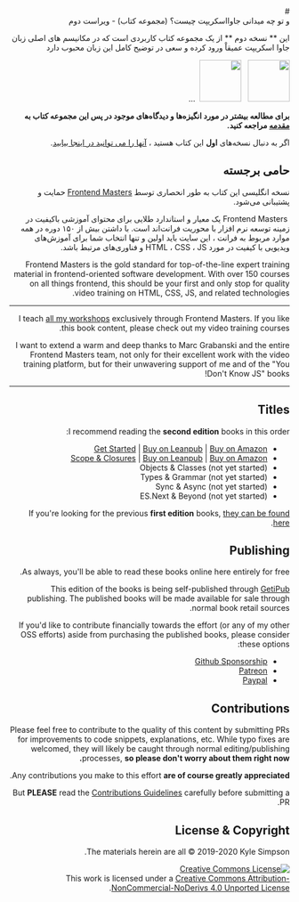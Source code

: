 <div dir="rtl">
# <div dir="rtl">و تو چه میدانی جاوااسکریپت چیست؟ (مجموعه کتاب) - ویراست دوم</div> 
<p dir="rtl">این ** نسخه دوم ** از یک مجموعه کتاب کاربردی است که در مکانیسم های اصلی زبان جاوا اسکریپت عمیقاْ ورود کرده و سعی در توضیح کامل این زبان محبوب دارد</p>

<a href="https://leanpub.com/ydkjsy-get-started"><img src="get-started/images/cover.png" width="75"></a>&nbsp;&nbsp;
<a href="https://leanpub.com/ydkjsy-scope-closures"><img src="scope-closures/images/cover.png" width="75"></a>&nbsp;&nbsp;...

<div dir="rtl"><strong>برای مطالعه بیشتر در مورد انگیزه‌ها و دیدگاه‌های موجود در پس این مجموعه کتاب به <a href="preface.md">مقدمه</a> مراجعه کنید.</strong>

اگر به دنبال نسخه‌های **اول** این کتاب هستید ، [آنها را می توانید در اینجا بیابید](https://github.com/getify/You-Dont-Know-JS/blob/1st-ed/README.md).

## حامی برجسته

نسخه انگلیسی این کتاب به طور انحصاری توسط&#x202b; [Frontend Masters](https://frontendmasters.com) حمایت و پشتیبانی می‌شود.

&#x202b;
Frontend Masters یک معیار و استاندارد طلایی برای محتوای آموزشی باکیفیت در زمینه توسعه نرم افزار با محوریت فرانت‌اند است. با داشتن بیش از ۱۵۰ دوره در همه موارد مربوط به فرانت ، این سایت باید اولین و تنها انتخاب شما برای آموزش‌های ویدیویی با کیفیت در مورد HTML ، CSS ، JS و فناوری‌های مرتبط باشد.

Frontend Masters is the gold standard for top-of-the-line expert training material in frontend-oriented software development. With over 150 courses on all things frontend, this should be your first and only stop for quality video training on HTML, CSS, JS, and related technologies.

----

I teach [all my workshops](https://frontendmasters.com/kyle-simpson) exclusively through Frontend Masters. If you like this book content, please check out my video training courses.

I want to extend a warm and deep thanks to Marc Grabanski and the entire Frontend Masters team, not only for their excellent work with the video training platform, but for their unwavering support of me and of the "You Don't Know JS" books!

----

## Titles

I recommend reading the **second edition** books in this order:

* [Get Started](get-started/README.md) | [Buy on Leanpub](https://leanpub.com/ydkjsy-get-started) | [Buy on Amazon](https://www.amazon.com/dp/B084BNMN7T)
* [Scope & Closures](scope-closures/README.md) | [Buy on Leanpub](https://leanpub.com/ydkjsy-scope-closures) | [Buy on Amazon](https://www.amazon.com/dp/B08634PZ3N)
* Objects & Classes (not yet started)
* Types & Grammar (not yet started)
* Sync & Async (not yet started)
* ES.Next & Beyond (not yet started)

If you're looking for the previous **first edition** books, [they can be found here](https://github.com/getify/You-Dont-Know-JS/blob/1st-ed/README.md).

## Publishing

As always, you'll be able to read these books online here entirely for free.

This edition of the books is being self-published through [GetiPub](https://geti.pub) publishing. The published books will be made available for sale through normal book retail sources.

If you'd like to contribute financially towards the effort (or any of my other OSS efforts) aside from purchasing the published books, please consider these options:

* [Github Sponsorship](https://github.com/users/getify/sponsorship)
* [Patreon](https://www.patreon.com/getify)
* [Paypal](https://www.paypal.me/getify)

## Contributions

Please feel free to contribute to the quality of this content by submitting PRs for improvements to code snippets, explanations, etc. While typo fixes are welcomed, they will likely be caught through normal editing/publishing processes, **so please don't worry about them right now.**

Any contributions you make to this effort **are of course greatly appreciated**.

But **PLEASE** read the [Contributions Guidelines](CONTRIBUTING.md) carefully before submitting a PR.

## License & Copyright

The materials herein are all &copy; 2019-2020 Kyle Simpson.

<a rel="license" href="http://creativecommons.org/licenses/by-nc-nd/4.0/"><img alt="Creative Commons License" style="border-width:0" src="https://i.creativecommons.org/l/by-nc-nd/4.0/88x31.png" /></a><br />This work is licensed under a <a rel="license" href="http://creativecommons.org/licenses/by-nc-nd/4.0/">Creative Commons Attribution-NonCommercial-NoDerivs 4.0 Unported License</a>.
</div>
